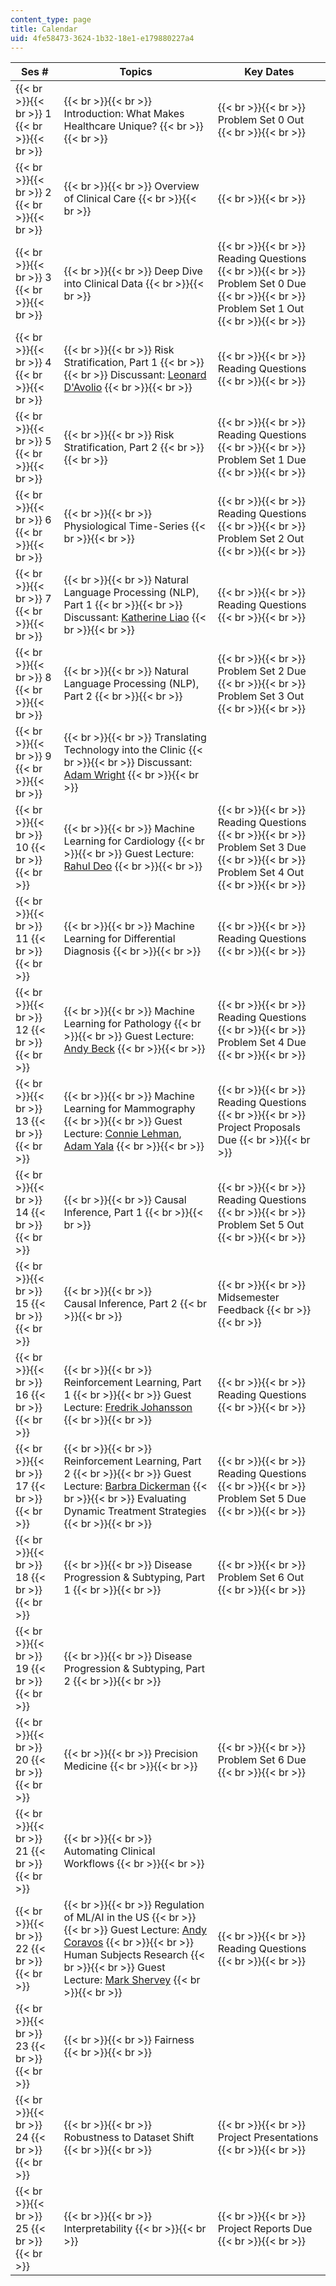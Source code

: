 ```yaml
---
content_type: page
title: Calendar
uid: 4fe58473-3624-1b32-18e1-e179880227a4
---
```


| Ses # | Topics | Key Dates |
| --- | --- | --- |
|  {{< br >}}{{< br >}} 1 {{< br >}}{{< br >}}  |  {{< br >}}{{< br >}} Introduction: What Makes Healthcare Unique? {{< br >}}{{< br >}}  |  {{< br >}}{{< br >}} Problem Set 0 Out {{< br >}}{{< br >}}  |
|  {{< br >}}{{< br >}} 2 {{< br >}}{{< br >}}  |  {{< br >}}{{< br >}} Overview of Clinical Care {{< br >}}{{< br >}}  |  {{< br >}}{{< br >}}  |
|  {{< br >}}{{< br >}} 3 {{< br >}}{{< br >}}  |  {{< br >}}{{< br >}} Deep Dive into Clinical Data {{< br >}}{{< br >}}  |  {{< br >}}{{< br >}} Reading Questions {{< br >}}{{< br >}} Problem Set 0 Due {{< br >}}{{< br >}} Problem Set 1 Out {{< br >}}{{< br >}}  |
|  {{< br >}}{{< br >}} 4 {{< br >}}{{< br >}}  |  {{< br >}}{{< br >}} Risk Stratification, Part 1 {{< br >}}{{< br >}} Discussant: [Leonard D'Avolio](https://scholar.harvard.edu/len/home) {{< br >}}{{< br >}}  |  {{< br >}}{{< br >}} Reading Questions {{< br >}}{{< br >}}  |
|  {{< br >}}{{< br >}} 5 {{< br >}}{{< br >}}  |  {{< br >}}{{< br >}} Risk Stratification, Part 2 {{< br >}}{{< br >}}  |  {{< br >}}{{< br >}} Reading Questions {{< br >}}{{< br >}} Problem Set 1 Due {{< br >}}{{< br >}}  |
|  {{< br >}}{{< br >}} 6 {{< br >}}{{< br >}}  |  {{< br >}}{{< br >}} Physiological Time-Series {{< br >}}{{< br >}}  |  {{< br >}}{{< br >}} Reading Questions {{< br >}}{{< br >}} Problem Set 2 Out {{< br >}}{{< br >}}  |
|  {{< br >}}{{< br >}} 7 {{< br >}}{{< br >}}  |  {{< br >}}{{< br >}} Natural Language Processing (NLP), Part 1 {{< br >}}{{< br >}} Discussant: [Katherine Liao](https://researchfaculty.brighamandwomens.org/BRIProfile.aspx?id=4582) {{< br >}}{{< br >}}  |  {{< br >}}{{< br >}} Reading Questions {{< br >}}{{< br >}}  |
|  {{< br >}}{{< br >}} 8 {{< br >}}{{< br >}}  |  {{< br >}}{{< br >}} Natural Language Processing (NLP), Part 2 {{< br >}}{{< br >}}  |  {{< br >}}{{< br >}} Problem Set 2 Due {{< br >}}{{< br >}} Problem Set 3 Out {{< br >}}{{< br >}}  |
|  {{< br >}}{{< br >}} 9 {{< br >}}{{< br >}}  |  {{< br >}}{{< br >}} Translating Technology into the Clinic {{< br >}}{{< br >}} Discussant: [Adam Wright](https://dbmi.hms.harvard.edu/people/adam-wright) {{< br >}}{{< br >}}  | &nbsp; |
|  {{< br >}}{{< br >}} 10 {{< br >}}{{< br >}}  |  {{< br >}}{{< br >}} Machine Learning for Cardiology {{< br >}}{{< br >}} Guest Lecture: [Rahul Deo](https://www.onebraveidea.org/team/rahul-deo/) {{< br >}}{{< br >}}  |  {{< br >}}{{< br >}} Reading Questions {{< br >}}{{< br >}} Problem Set 3 Due {{< br >}}{{< br >}} Problem Set 4 Out {{< br >}}{{< br >}}  |
|  {{< br >}}{{< br >}} 11 {{< br >}}{{< br >}}  |  {{< br >}}{{< br >}} Machine Learning for Differential Diagnosis {{< br >}}{{< br >}}  |  {{< br >}}{{< br >}} Reading Questions {{< br >}}{{< br >}}  |
|  {{< br >}}{{< br >}} 12 {{< br >}}{{< br >}}  |  {{< br >}}{{< br >}} Machine Learning for Pathology {{< br >}}{{< br >}} Guest Lecture: [Andy Beck](https://becklab.hms.harvard.edu/people/andrew-beck) {{< br >}}{{< br >}}  |  {{< br >}}{{< br >}} Reading Questions {{< br >}}{{< br >}} Problem Set 4 Due {{< br >}}{{< br >}}  |
|  {{< br >}}{{< br >}} 13 {{< br >}}{{< br >}}  |  {{< br >}}{{< br >}} Machine Learning for Mammography  {{< br >}}{{< br >}} Guest Lecture: [Connie Lehman](https://www.massgeneral.org/doctors/doctor.aspx?id=19730), [Adam Yala](http://adamyala.csail.mit.edu/) {{< br >}}{{< br >}}  |  {{< br >}}{{< br >}} Reading Questions {{< br >}}{{< br >}} Project Proposals Due {{< br >}}{{< br >}}  |
|  {{< br >}}{{< br >}} 14 {{< br >}}{{< br >}}  |  {{< br >}}{{< br >}} Causal Inference, Part 1 {{< br >}}{{< br >}}  |  {{< br >}}{{< br >}} Reading Questions {{< br >}}{{< br >}} Problem Set 5 Out {{< br >}}{{< br >}}  |
|  {{< br >}}{{< br >}} 15 {{< br >}}{{< br >}}  |  {{< br >}}{{< br >}} Causal Inference, Part 2 {{< br >}}{{< br >}}  |  {{< br >}}{{< br >}} Midsemester Feedback {{< br >}}{{< br >}}  |
|  {{< br >}}{{< br >}} 16 {{< br >}}{{< br >}}  |  {{< br >}}{{< br >}} Reinforcement Learning, Part 1 {{< br >}}{{< br >}} Guest Lecture: [Fredrik Johansson](http://www.mit.edu/~fredrikj/) {{< br >}}{{< br >}}  |  {{< br >}}{{< br >}} Reading Questions {{< br >}}{{< br >}}  |
|  {{< br >}}{{< br >}} 17 {{< br >}}{{< br >}}  |  {{< br >}}{{< br >}} Reinforcement Learning, Part 2 {{< br >}}{{< br >}} Guest Lecture: [Barbra Dickerman](https://scholar.google.com/citations?user=wDxSMh8AAAAJ&hl=en) {{< br >}}{{< br >}} Evaluating Dynamic Treatment Strategies {{< br >}}{{< br >}}  |  {{< br >}}{{< br >}} Reading Questions {{< br >}}{{< br >}} Problem Set 5 Due {{< br >}}{{< br >}}  |
|  {{< br >}}{{< br >}} 18 {{< br >}}{{< br >}}  |  {{< br >}}{{< br >}} Disease Progression & Subtyping, Part 1 {{< br >}}{{< br >}}  |  {{< br >}}{{< br >}} Problem Set 6 Out {{< br >}}{{< br >}}  |
|  {{< br >}}{{< br >}} 19 {{< br >}}{{< br >}}  |  {{< br >}}{{< br >}} Disease Progression & Subtyping, Part 2 {{< br >}}{{< br >}}  | &nbsp; |
|  {{< br >}}{{< br >}} 20 {{< br >}}{{< br >}}  |  {{< br >}}{{< br >}} Precision Medicine {{< br >}}{{< br >}}  |  {{< br >}}{{< br >}} Problem Set 6 Due {{< br >}}{{< br >}}  |
|  {{< br >}}{{< br >}} 21 {{< br >}}{{< br >}}  |  {{< br >}}{{< br >}} Automating Clinical Workflows {{< br >}}{{< br >}}  | &nbsp; |
|  {{< br >}}{{< br >}} 22 {{< br >}}{{< br >}}  |  {{< br >}}{{< br >}} Regulation of ML/AI in the US {{< br >}}{{< br >}} Guest Lecture: [Andy Coravos](http://www.andreacoravos.com) {{< br >}}{{< br >}} Human Subjects Research {{< br >}}{{< br >}} Guest Lecture: [Mark Shervey](https://twitter.com/markshervey) {{< br >}}{{< br >}}  |  {{< br >}}{{< br >}} Reading Questions {{< br >}}{{< br >}}  |
|  {{< br >}}{{< br >}} 23 {{< br >}}{{< br >}}  |  {{< br >}}{{< br >}} Fairness {{< br >}}{{< br >}}  | &nbsp; |
|  {{< br >}}{{< br >}} 24 {{< br >}}{{< br >}}  |  {{< br >}}{{< br >}} Robustness to Dataset Shift {{< br >}}{{< br >}}  |  {{< br >}}{{< br >}} Project Presentations {{< br >}}{{< br >}}  |
|  {{< br >}}{{< br >}} 25 {{< br >}}{{< br >}}  |  {{< br >}}{{< br >}} Interpretability {{< br >}}{{< br >}}  |  {{< br >}}{{< br >}} Project Reports Due {{< br >}}{{< br >}}